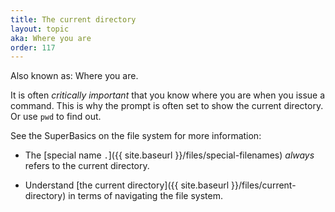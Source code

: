 ```yaml
---
title: The current directory
layout: topic
aka: Where you are
order: 117
---
```


Also known as: Where you are.

It is often _critically important_ that you know where you are when you issue a
command. This is why the  prompt is often set to show the current directory. Or
use `pwd` to find out.

See the SuperBasics on the file system for more information:

* The [special name `.`]({{ site.baseurl }}/files/special-filenames)
  _always_ refers to the current directory.

* Understand [the current directory]({{ site.baseurl }}/files/current-directory)
  in terms of navigating the file system.

